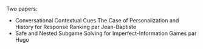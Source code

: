 Two papers:

- Conversational Contextual Cues The Case of Personalization and
  History for Response Ranking par Jean-Baptiste
- Safe and Nested Subgame Solving for Imperfect-Information Games par Hugo
